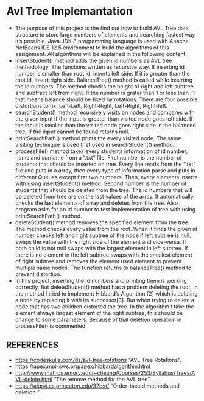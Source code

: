 # Avl Tree Implemantation
* The purpose of this project is the find out how to build AVL Tree data structure to 
store large numbers of elements and searching fastest way it’s possible. Java JDK 8 
programming language is used with Apache NetBeans IDE 12.5 environment to build the 
algorithms of this assignment. All algorithms will be explained in the following content.
* insertStudent() method adds the given id numbers as AVL tree methodology. The 
functions written as recursive way. If inserting id number is smaller than root id, inserts left 
side. If it is greater than the root id, insert right side. BalanceTree() method is called while 
inserting the id numbers. The method checks the height of right and left subtree and subtract 
left from right. If the number is grater than 1 or less than -1 that means balance should be fixed
by rotations. There are four possible distortions to fix. Left-Left, Right-Right, Left-Right, 
Right-left.
* searchStudent() method recursively visits on nodes and compares with the given input
if the input is greater than visited node goes left side. If the input is smaller than the visited node 
goes right side in the balanced tree. If the input cannot be found returns null.
* printSearchPath() method prints the every visited node. The same visiting technique is
used that used in searchStudent() method.
* processFile() method takes every students information of id number, name and surname
from a “.txt” file. First number is the number of students that should be inserted on tree. Every
line reads from the “.txt” file and puts in a array, then every type of information parse and puts 
in different Queues except first two numbers. Then, every elements inserts with using 
insertStudent() method. Second number is the number of students that should be deleted from 
the tree. The id numbers that will be deleted from tree are on the last values of the array. It 
automatically checks the last elements of array and deletes from the tree. Also program asks for 
an id number to test implementation of tree with using printSearchPath() method.
* deleteStudent() method removes the specified element from the tree. The method 
checks every value from the root. When it finds the given id number checks left and right 
subtree of the node if left subtree is null, swaps the value with the right side of the element and 
vice-versa. If both child is not null swaps with the largest element in left subtree. If there is no 
element in the left subtree swaps with the smallest element of right subtree and removes the 
element used element to prevent multiple same nodes. The function returns to balanceTree()
method to prevent distortion.
* In this project, inserting the id numbers and printing them is working correctly. But 
deleteStudent() method has a problem deleting the root. In the method I tried to implement
Hibbard’s Algorithm [2] which is deleting a node by replacing it with its successor[3]. But when trying to delete a node that has two children distorted the tree. In the 
algorithm I take the element always largest element of the right subtree, this should be change 
to some parameters. Because of that deletion operation in processFile() is commented
## REFERENCES
- https://codeskulls.com/ds/avl-tree-rotations “AVL Tree Rotations”.
- https://apex.mpi-sws.org/apex/hibbardalgorithm.html
- http://www.mathcs.emory.edu/~cheung/Courses/253/Syllabus/Trees/AVL-delete.html
“The remove method for the AVL tree”.
- https://algs4.cs.princeton.edu/32bst/ “Order-based methods and deletion ”
